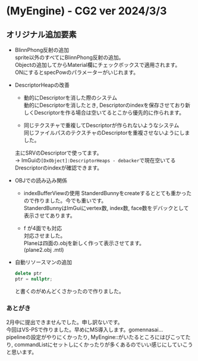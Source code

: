 # (MyEngine) - CG2 ver 2024/3/3
## オリジナル追加要素
- BlinnPhong反射の追加  
    sprite以外のすべてにBlinnPhong反射の追加。  
    Objectの追加してからMaterial欄にチェックボックスで適用されます。  
    ONにするとspecPowのパラメーターがいじれます。  

- DescriptorHeapの改善  
    - 動的にDescriptorを消した際のシステム  
        動的にDescriptorを消したとき, Descriptorのindexを保存させており新しくDescriptorを作る場合は空いてるとこから優先的に作られます。
    
    - 同じテクスチャで重複してDescriptorが作られないようなシステム  
        同じファイルパスのテクスチャのDescriptorを重複させないようにしました。

    主にSRVのDescriptorで使ってます。  
    -> ImGuiの`[DxObject]:DescriptorHeaps - debacker`で現在空いてるDrescriptorのindexが確認できます。

- OBJでの読み込み関係
  - indexBufferViewの使用
        StanderdBunnyをcreateするととても重かったので作りました。今でも重いです。  
        StanderdBunnyはImGuiにvertex数, index数, face数をデバックとして表示させてあります。

  - f が4面でも対応  
        対応させました。  
        Planeは四面の.objを新しく作って表示させてます。  
        (plane2.obj .mtl)

- 自動リソースマンの追加
    ```c++
    delete ptr
    ptr = nullptr;
    ```
    と書くのがめんどくさかったので作りました。

### あとがき
2月中に提出できませんでした。申し訳ないです。  
今回はVS-PSで作りました。早めにMS導入します。gomennasai...  
pipelineの設定がやりにくかったり, MyEngine::がいたるところにはびこってたり, commandListにセットしにくかったりが多くあるのでいい感じにしていこうと思います。
